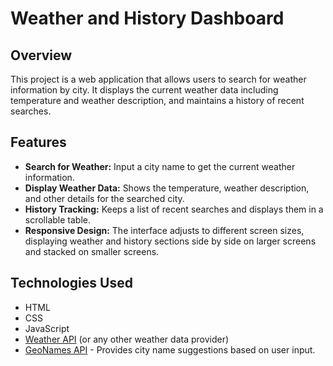 # Weather and History Dashboard

## Overview

This project is a web application that allows users to search for weather information by city. It displays the current weather data including temperature and weather description, and maintains a history of recent searches.

## Features

- **Search for Weather:** Input a city name to get the current weather information.
- **Display Weather Data:** Shows the temperature, weather description, and other details for the searched city.
- **History Tracking:** Keeps a list of recent searches and displays them in a scrollable table.
- **Responsive Design:** The interface adjusts to different screen sizes, displaying weather and history sections side by side on larger screens and stacked on smaller screens.

## Technologies Used

- HTML
- CSS
- JavaScript
- [Weather API](https://open-meteo.com/) (or any other weather data provider)
- [GeoNames API](http://www.geonames.org/) - Provides city name suggestions based on user input.

